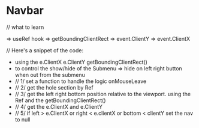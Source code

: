 # Navbar

// what to learn

=>  useRef hook
=> getBoundingClientRect
=> event.ClientY
=> event.ClientX


// Here's a snippet of the code:


* using the e.ClientX e.ClientY getBoundingClientRect() 
* to control the show/hide of the Submenu => hide on left right button when out from the submenu 
* // 1/ set a function to handle the logic onMouseLeave
* // 2/ get the hole section by Ref 
* // 3/ get the left right bottom position relative to the viewport. using the Ref and the 
getBoundingClientRect() 
* // 4/ get the e.ClientX and e.ClientY 
* // 5/ if left > e.ClientX or right < e.clientX or bottom < clientY set the nav to null
